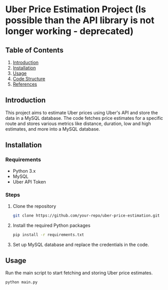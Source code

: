 # Uber Price Estimation Project (Is possible than the API library is not longer working - deprecated)

## Table of Contents
1. [Introduction](#introduction)
2. [Installation](#installation)
3. [Usage](#usage)
4. [Code Structure](#code-structure)
5. [References](#references)

## Introduction
This project aims to estimate Uber prices using Uber's API and store the data in a MySQL database. The code fetches price estimates for a specific route and stores various metrics like distance, duration, low and high estimates, and more into a MySQL database.

## Installation

### Requirements
- Python 3.x
- MySQL
- Uber API Token

### Steps
1. Clone the repository
    ```bash
    git clone https://github.com/your-repo/uber-price-estimation.git
    ```
2. Install the required Python packages
    ```bash
    pip install -r requirements.txt
    ```
3. Set up MySQL database and replace the credentials in the code.

## Usage
Run the main script to start fetching and storing Uber price estimates.
```bash
python main.py

